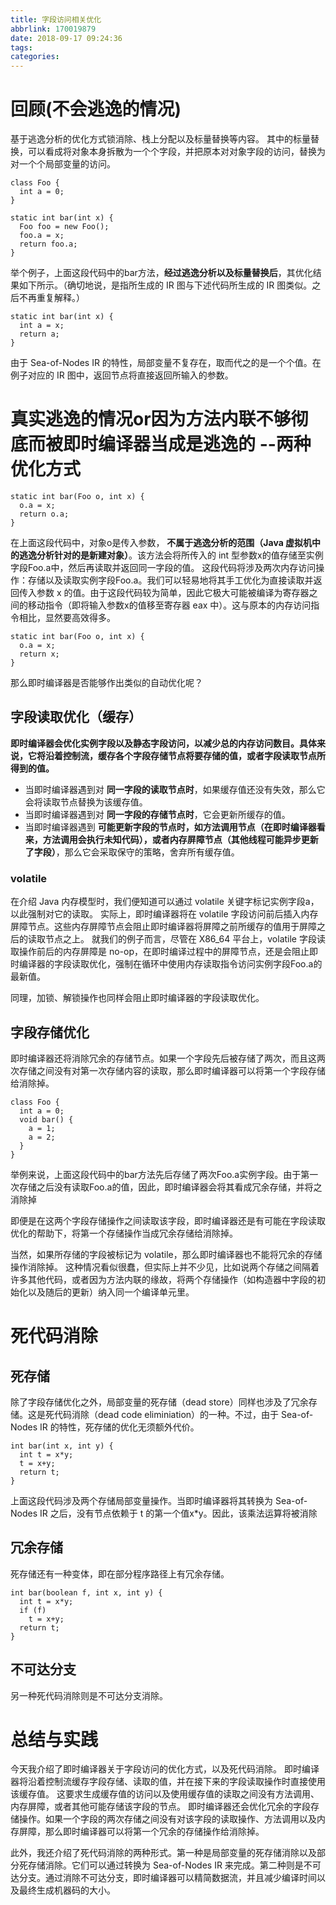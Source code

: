 ```yaml
---
title: 字段访问相关优化
abbrlink: 170019879
date: 2018-09-17 09:24:36
tags:
categories:
---
```

# 回顾(不会逃逸的情况)
基于逃逸分析的优化方式锁消除、栈上分配以及标量替换等内容。
其中的标量替换，可以看成将对象本身拆散为一个个字段，并把原本对对象字段的访问，替换为对一个个局部变量的访问。

```
class Foo {
  int a = 0;
}

static int bar(int x) {
  Foo foo = new Foo();
  foo.a = x;
  return foo.a;
}
```

举个例子，上面这段代码中的bar方法，**经过逃逸分析以及标量替换后**，其优化结果如下所示。（确切地说，是指所生成的 IR 图与下述代码所生成的 IR 图类似。之后不再重复解释。）
```
static int bar(int x) {
  int a = x;
  return a;
}
```
由于 Sea-of-Nodes IR 的特性，局部变量不复存在，取而代之的是一个个值。在例子对应的 IR 图中，返回节点将直接返回所输入的参数。


# 真实逃逸的情况or因为方法内联不够彻底而被即时编译器当成是逃逸的 --两种优化方式
```
static int bar(Foo o, int x) {
  o.a = x;
  return o.a;
}
```

在上面这段代码中，对象o是传入参数， **不属于逃逸分析的范围（Java 虚拟机中的逃逸分析针对的是新建对象）**。该方法会将所传入的 int 型参数x的值存储至实例字段Foo.a中，然后再读取并返回同一字段的值。
这段代码将涉及两次内存访问操作：存储以及读取实例字段Foo.a。我们可以轻易地将其手工优化为直接读取并返回传入参数 x 的值。由于这段代码较为简单，因此它极大可能被编译为寄存器之间的移动指令（即将输入参数x的值移至寄存器 eax 中）。这与原本的内存访问指令相比，显然要高效得多。

```
static int bar(Foo o, int x) {
  o.a = x;
  return x;
}
```
那么即时编译器是否能够作出类似的自动优化呢？
## 字段读取优化（缓存）
**即时编译器会优化实例字段以及静态字段访问，以减少总的内存访问数目。具体来说，它将沿着控制流，缓存各个字段存储节点将要存储的值，或者字段读取节点所得到的值。**

- 当即时编译器遇到对 **同一字段的读取节点时**，如果缓存值还没有失效，那么它会将读取节点替换为该缓存值。
- 当即时编译器遇到对 **同一字段的存储节点时**，它会更新所缓存的值。
- 当即时编译器遇到 **可能更新字段的节点时，如方法调用节点（在即时编译器看来，方法调用会执行未知代码），或者内存屏障节点（其他线程可能异步更新了字段）**，那么它会采取保守的策略，舍弃所有缓存值。


### volatile
在介绍 Java 内存模型时，我们便知道可以通过 volatile 关键字标记实例字段a，以此强制对它的读取。
实际上，即时编译器将在 volatile 字段访问前后插入内存屏障节点。这些内存屏障节点会阻止即时编译器将屏障之前所缓存的值用于屏障之后的读取节点之上。
就我们的例子而言，尽管在 X86_64 平台上，volatile 字段读取操作前后的内存屏障是 no-op，在即时编译过程中的屏障节点，还是会阻止即时编译器的字段读取优化，强制在循环中使用内存读取指令访问实例字段Foo.a的最新值。

同理，加锁、解锁操作也同样会阻止即时编译器的字段读取优化。

## 字段存储优化
即时编译器还将消除冗余的存储节点。如果一个字段先后被存储了两次，而且这两次存储之间没有对第一次存储内容的读取，那么即时编译器可以将第一个字段存储给消除掉。
```
class Foo {
  int a = 0;
  void bar() {
    a = 1;
    a = 2;
  }
}
```
举例来说，上面这段代码中的bar方法先后存储了两次Foo.a实例字段。由于第一次存储之后没有读取Foo.a的值，因此，即时编译器会将其看成冗余存储，并将之消除掉

即便是在这两个字段存储操作之间读取该字段，即时编译器还是有可能在字段读取优化的帮助下，将第一个存储操作当成冗余存储给消除掉。

当然，如果所存储的字段被标记为 volatile，那么即时编译器也不能将冗余的存储操作消除掉。
这种情况看似很蠢，但实际上并不少见，比如说两个存储之间隔着许多其他代码，或者因为方法内联的缘故，将两个存储操作（如构造器中字段的初始化以及随后的更新）纳入同一个编译单元里。

# 死代码消除
## 死存储
除了字段存储优化之外，局部变量的死存储（dead store）同样也涉及了冗余存储。这是死代码消除（dead code eliminiation）的一种。不过，由于 Sea-of-Nodes IR 的特性，死存储的优化无须额外代价。

```
int bar(int x, int y) {
  int t = x*y;
  t = x+y;
  return t;
}
```

上面这段代码涉及两个存储局部变量操作。当即时编译器将其转换为 Sea-of-Nodes IR 之后，没有节点依赖于 t 的第一个值x*y。因此，该乘法运算将被消除


## 冗余存储
死存储还有一种变体，即在部分程序路径上有冗余存储。

```
int bar(boolean f, int x, int y) {
  int t = x*y;
  if (f)
    t = x+y;
  return t;
}
```

## 不可达分支
另一种死代码消除则是不可达分支消除。


# 总结与实践
今天我介绍了即时编译器关于字段访问的优化方式，以及死代码消除。
即时编译器将沿着控制流缓存字段存储、读取的值，并在接下来的字段读取操作时直接使用该缓存值。
这要求生成缓存值的访问以及使用缓存值的读取之间没有方法调用、内存屏障，或者其他可能存储该字段的节点。
即时编译器还会优化冗余的字段存储操作。如果一个字段的两次存储之间没有对该字段的读取操作、方法调用以及内存屏障，那么即时编译器可以将第一个冗余的存储操作给消除掉。

此外，我还介绍了死代码消除的两种形式。第一种是局部变量的死存储消除以及部分死存储消除。它们可以通过转换为 Sea-of-Nodes IR 来完成。第二种则是不可达分支。通过消除不可达分支，即时编译器可以精简数据流，并且减少编译时间以及最终生成机器码的大小。










